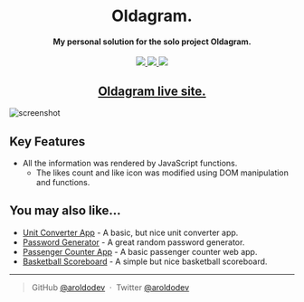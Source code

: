 <h1 align="center">
  <br>Oldagram.<br>
</h1>

<h4 align="center">My personal solution for the solo project Oldagram.</h4>

<p align="center">
  <a href="https://github.com/aroldodev/password-generator/issues">
      <img src="https://img.shields.io/github/issues/aroldodev/password-generator">
  </a>
  <a href="https://github.com/aroldodev/password-generator/network/members">
    <img src="https://img.shields.io/github/forks/aroldodev/password-generator">
  </a>
  <a href="https://github.com/aroldodev/password-generator/graphs/traffic">
    <img src="https://img.shields.io/github/stars/aroldodev/password-generator">
  </a>
</p>

<h2 align="center">
  <a href="https://app-oldagram.netlify.app/">Oldagram live site.</a>
</h2>

![screenshot](https://i.ibb.co/Jyk87Qh/Captura-de-Pantalla-2022-09-02-a-las-0-55-49.png)

## Key Features

- All the information was rendered by JavaScript functions.
  - The likes count and like icon was modified using DOM manipulation and functions.
  
## You may also like...

- [Unit Converter App](https://github.com/aroldodev/Unit-converter-app) - A basic, but nice unit converter app.
- [Password Generator](https://github.com/aroldodev/password-generator) - A great random password generator.
- [Passenger Counter App](https://github.com/aroldodev/passenger-counter-app-scrimba) - A basic passenger counter web app.
- [Basketball Scoreboard](https://github.com/aroldodev/Basketball-Scoreboard-app) - A simple but nice basketball scoreboard.
---

> GitHub [@aroldodev](https://github.com/aroldodev) &nbsp;&middot;&nbsp;
> Twitter [@aroldodev](https://twitter.com/aroldodev)